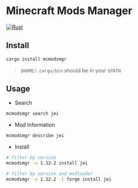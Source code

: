 # Minecraft Mods Manager

[![Rust](https://github.com/shosatojp/mcmodsmgr/actions/workflows/rust.yml/badge.svg)](https://github.com/shosatojp/mcmodsmgr/actions/workflows/rust.yml)

## Install

```sh
cargo install mcmodsmgr
```

> `$HOME/.cargo/bin` should be in your `$PATH`

## Usage

- Search

```sh
mcmodsmgr search jei
```

- Mod Information

```sh
mcmodsmgr describe jei
```

- Install

```sh
# filter by version
mcmodsmgr -v 1.12.2 install jei

# filter by version and modloader
mcmodsmgr -v 1.12.2 -l forge install jei
```
